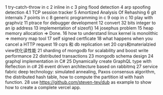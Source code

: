 1 try-catch-throw in c
2 inline in c
3 ping flood detection
4 arp spoofing detection
4.1 TCP session tracker
5 Amortized Analysis Of Rehashing
6 git internals
7 points in c
8 generic programming in c
9 oop in c
10 play with graphviz
11 ptrace for debugger development
12 convert 32 bits integer to an ip address
13 implementation of sizeof()
14 josephus problem
15 heap memory allocation => Done. 
16 how to understand linux kernel is monolithic => memory map tool
17 self signed certficate
18 what happens when you cancel a HTTP request
19 cqrs 和 db replication set
20 cqrs和materialzied view优化读性能
21 sharding of mongodb for scalability and boost write performance
22 distributed transactions
23 mongodb schema design 
24 graphql implementation in C# 
25 Dynamically create GraphQL type with Reflection in c#
26 event driven architecture based on rabbitmq
27 service fabric deep technology: simulated annealing, Paxos consensus algorithm, the distributed hash table, how to compute the partition id with hash function. 
28 use https://github.com/steven-tey/dub  as example to show how to create a complete vercel app.

